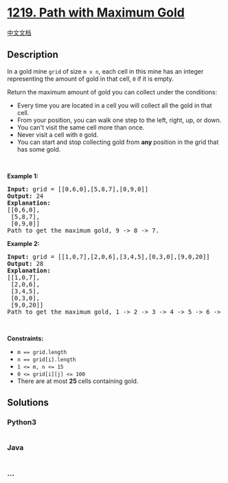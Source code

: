 # [1219. Path with Maximum Gold](https://leetcode.com/problems/path-with-maximum-gold)

[中文文档](/solution/1200-1299/1219.Path%20with%20Maximum%20Gold/README.md)

## Description

<p>In a gold mine <code>grid</code> of size <code>m x n</code>, each cell in this mine has an integer representing the amount of gold in that cell, <code>0</code> if it is empty.</p>

<p>Return the maximum amount of gold you can collect under the conditions:</p>

<ul>
	<li>Every time you are located in a cell you will collect all the gold in that cell.</li>
	<li>From your position, you can walk one step to the left, right, up, or down.</li>
	<li>You can&#39;t visit the same cell more than once.</li>
	<li>Never visit a cell with <code>0</code> gold.</li>
	<li>You can start and stop collecting gold from <strong>any </strong>position in the grid that has some gold.</li>
</ul>

<p>&nbsp;</p>
<p><strong>Example 1:</strong></p>

<pre>
<strong>Input:</strong> grid = [[0,6,0],[5,8,7],[0,9,0]]
<strong>Output:</strong> 24
<strong>Explanation:</strong>
[[0,6,0],
 [5,8,7],
 [0,9,0]]
Path to get the maximum gold, 9 -&gt; 8 -&gt; 7.
</pre>

<p><strong>Example 2:</strong></p>

<pre>
<strong>Input:</strong> grid = [[1,0,7],[2,0,6],[3,4,5],[0,3,0],[9,0,20]]
<strong>Output:</strong> 28
<strong>Explanation:</strong>
[[1,0,7],
 [2,0,6],
 [3,4,5],
 [0,3,0],
 [9,0,20]]
Path to get the maximum gold, 1 -&gt; 2 -&gt; 3 -&gt; 4 -&gt; 5 -&gt; 6 -&gt; 7.
</pre>

<p>&nbsp;</p>
<p><strong>Constraints:</strong></p>

<ul>
	<li><code>m == grid.length</code></li>
	<li><code>n == grid[i].length</code></li>
	<li><code>1 &lt;= m, n &lt;= 15</code></li>
	<li><code>0 &lt;= grid[i][j] &lt;= 100</code></li>
	<li>There are at most <strong>25 </strong>cells containing gold.</li>
</ul>


## Solutions

<!-- tabs:start -->

### **Python3**

```python

```

### **Java**

```java

```

### **...**

```

```

<!-- tabs:end -->
